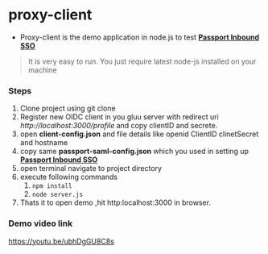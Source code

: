 # proxy-client


* Proxy-client is the demo application in node.js to test [**Passport Inbound SSO**](https://github.com/GluuFederation/gluu-passport/wiki/Passport-Inbound-SSO) 


>It is very easy to run. You just require latest node-js installed on your machine 


### Steps

1. Clone project using git clone
1. Register new OIDC client in you gluu server with redirect uri _http://localhost:3000/profile_ and copy clientID and secrete.
1. open **client-config.json** and file details like openid ClientID clinetSecret and hostname
1. copy same **passport-saml-config.json** which you used in setting up [**Passport Inbound SSO**](https://github.com/GluuFederation/gluu-passport/wiki/Passport-Inbound-SSO) 
1. open terminal navigate to project directory
1. execute following commands 
    1. `npm install`
    1.  `node server.js`
1. Thats it to open demo ,hit http:localhost:3000 in browser.


### Demo video link 
https://youtu.be/ubhDgGU8C8s
